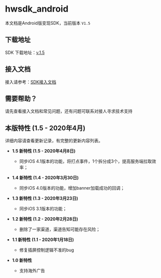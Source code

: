 # hwsdk_android

本文档是Android版变现SDK，当前版本 `V1.5`

## 下载地址

SDK 下载地址：[v.1.5](https://github.com/artwl/hwsdk_android/releases/tag/V1.5)

## 接入文档

接入请参考：[SDK接入文档](https://github.com/artwl/hwsdk_android/wiki/V1.2-%E6%8E%A5%E5%85%A5%E6%96%87%E6%A1%A3)

## 需要帮助？

请先查看接入文档和常见问题，还有问题可联系对接人寻求技术支持

## 本版特性 (1.5 - 2020年4月)

详细内容请查看更新记录，有完整的更新内容列表。
- **1.5 新特性 (1.5 - 2020年4月8日)**
  - 同步iOS 4.1版本的功能，将打点事件，1个拆分成3个，提高服务端拉取效率；
  
- **1.4 新特性 (1.4 - 2020年3月30日)**
  - 同步iOS 4.0版本的功能，增加banner加载成功的回调；
  
- **1.3 新特性 (1.3 - 2020年3月23日)**
  - 同步iOS 3.1版本的功能；
  
- **1.2 新特性 (1.2 - 2020年2月28日)**
  - 删除了一家渠道，渠道告知可能存在风险；

- **1.1 新特性 (1.1 - 2020年1月18日)**
  - 修复插屏控制逻辑不准的bug

- **1.0 新特性**
  - 支持海外广告
